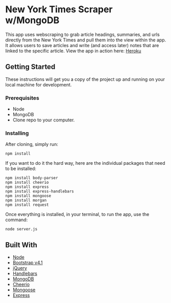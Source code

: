 # New York Times Scraper w/MongoDB
This app uses webscraping to grab article headings, summaries, and urls directly from the New York Times and pull them into the view within the app. It allows users to save articles and write (and access later) notes that are linked to the specific article. View the app in action here: <a href="https://bharris-mongo-scraper.herokuapp.com/">Heroku</a>

## Getting Started
These instructions will get you a copy of the project up and running on your local machine for development.

### Prerequisites
- Node 
- MongoDB 
- Clone repo to your computer.

### Installing
After cloning, simply run:
``` 
npm install
```
If you want to do it the hard way, here are the individual packages that need to be installed: 
```
npm install body-parser
npm install cheerio
npm install express
npm install express-handlebars
npm install mongoose
npm install morgan
npm install request
```
Once everything is installed, in your terminal, to run the app, use the command: 
```
node server.js
```
## Built With 
- <a href="https://nodejs.org/en/">Node</a>
- <a href="https://getbootstrap.com/">Bootstrap v4.1</a>
- <a href="http://jquery.com/">jQuery</a>
- <a href="https://handlebarsjs.com/">Handlebars</a>
- <a href="https://www.mongodb.com/">MongoDB</a>
- <a href="https://cheerio.js.org/">Cheerio</a>
- <a href="http://mongoosejs.com/">Mongoose</a>
- <a href="https://expressjs.com/">Express</a>
